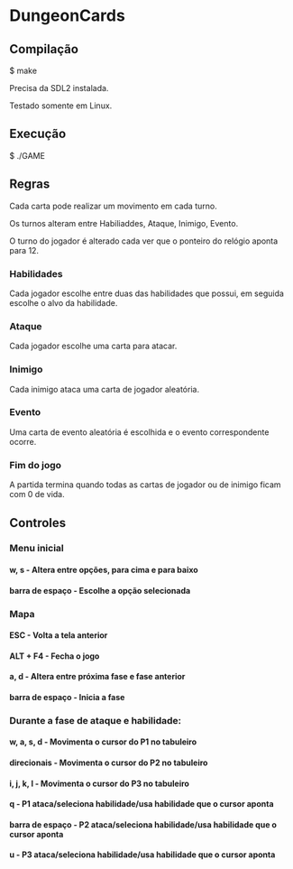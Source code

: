 # DungeonCards

## Compilação

$ make

Precisa da SDL2 instalada.

Testado somente em Linux.

## Execução

$ ./GAME

## Regras
Cada carta pode realizar um movimento em cada turno.

Os turnos alteram entre Habiliaddes, Ataque, Inimigo, Evento.

O turno do jogador é alterado cada ver que o ponteiro do relógio aponta para 12.

### Habilidades

Cada jogador escolhe entre duas das habilidades que possui, em seguida escolhe o alvo da habilidade.

### Ataque

Cada jogador escolhe uma carta para atacar.

### Inimigo

Cada inimigo ataca uma carta de jogador aleatória.

### Evento

Uma carta de evento aleatória é escolhida e o evento correspondente ocorre.

### Fim do jogo

A partida termina quando todas as cartas de jogador ou de inimigo ficam com 0 de vida.

## Controles

### Menu inicial

#### w, s - Altera entre opções, para cima e para baixo

#### barra de espaço - Escolhe a opção selecionada

### Mapa

#### ESC - Volta a tela anterior

#### ALT + F4 - Fecha o jogo

#### a, d - Altera entre próxima fase e fase anterior

#### barra de espaço - Inicia a fase

### Durante a fase de ataque e habilidade:

#### w, a, s, d - Movimenta o cursor do P1 no tabuleiro

#### direcionais - Movimenta o cursor do P2 no tabuleiro

#### i, j, k, l - Movimenta o cursor do P3 no tabuleiro

#### q - P1 ataca/seleciona habilidade/usa habilidade que o cursor aponta

#### barra de espaço - P2 ataca/seleciona habilidade/usa habilidade que o cursor aponta

#### u - P3 ataca/seleciona habilidade/usa habilidade que o cursor aponta
